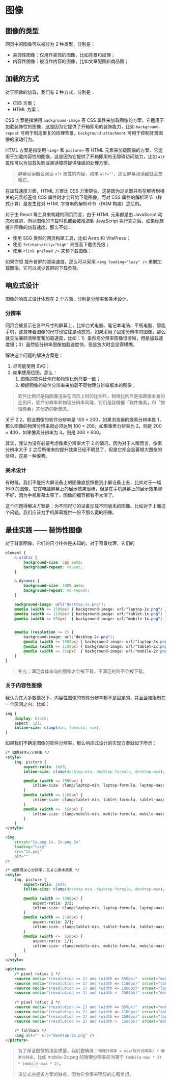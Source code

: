 # 图像

## 图像的类型

网页中的图像可以被分为 2 种类型，分别是：

- 装饰性图像：仅用作装饰的图像，比如背景和纹理；
- 内容性图像：被当作内容的图像，比如文章配图和商品图；

## 加载的方式

对于图像的加载，我们有 2 种方式，分别是：

- CSS 方案；
- HTML 方案；

CSS 方案是指使用 `background-image` 等 CSS 属性来加载图像的方案，它适用于加载装饰性的图像，这是因为它提供了开箱即用的装饰能力，比如 `background-repeat` 可用于制造重复的纹理背景，`background-attachment` 可用于控制背景图像的滚动行为。

HTML 方案是指使用 `<img>` 和 `picture>` 等 HTML 元素来加载图像的方案，它适用于加载内容性的图像，这是因为它提供了开箱即用的无障碍访问能力，比如 `alt` 属性可以为加载失败或阅读障碍提供降级的处理方案。

> 屏幕阅读器会阅读 `alt` 属性的内容，如果 `alt=""`，那么屏幕阅读器就会忽略它。

在加载速度方面，HTML 方案比 CSS 方案更快，这是因为浏览器只有在解析到相关的元素标签或 CSS 属性时才会开始下载图像，而对 CSS 属性的解析环节（样式计算）是发生在对 HTML 字符串的解析环节（DOM 构建）之后的。

对于由 React 等工具来构建的网页而言，由于 HTML 元素都是由 JavaScript 动态创建的，所以图像的下载时机都会被推迟到 JavaScript 执行完之后，如果你想提升图像的加载速度，那么不妨：

- 使用 SSG 类型的网页构建工具，比如 Astro 和 VitePress；
- 使用 `fetchpriority="high"` 来提高下载优先级；
- 使用 `<link preload />` 来预下载图像；

如果你想 提升首屏的渲染速度，那么可以采用 `<img loading="lazy" />` 来懒加载图像，它可以减少首屏的下载负荷。

## 响应式设计

图像的响应式设计体现在 2 个方面，分别是分辨率和美术设计。

### 分辨率

网页会被显示在各种尺寸的屏幕上，比如台式电脑、笔记本电脑、平板电脑、智能手机，这意味着图像的尺寸也往往是动态的，如果采用了固定分辨率的图像，那么就无法兼顾清晰度和加载速度，比如：1）虽然高分辨率图像很清晰，但是加载速度慢；2）虽然低分辨率图像加载速度快，但是放大时会显得模糊。

解决这个问题的解决方案是：

1. 尽可能使用 SVG；
2. 如果使用位图，那么：
	1. 图像的软件比例尺和物理比例尺要一致；
	2. 根据图像的软件分辨率来加载不同物理分辨率版本的图像；

> 软件比例尺是指图像渲染在网页上时的比例尺，物理比例尺是指图像本身的比例尺，软件分辨率和物理分辨率同理，它们是我根据「软件像素」和「物理像素」来创造的新概念。

关于 2.2，假设图像的软件分辨率是 100 × 200，如果浏览器的像素分辨率是 1，那么图像的物理分辨率就必须达到 100 × 200，如果像素分辨率为 2，则是 200 × 400，如果像素分辨率为 3，则是 300 × 600。

其实，我认为没有必要考虑像素分辨率大于 2 的情况，因为对于人眼而言，像素分辨率大于 2 之后所带来的提升效果已经不明显了，但是它却会显著增大图像的体积，这是一种浪费。

### 美术设计

有时候，我们不能把大屏设备上的图像直接照搬到小屏设备上去，比如对于一幅 16:9 的图像，它在电脑屏幕上的展示效果很棒，但是在手机屏幕上的展示效果却不好，因为手机屏幕太窄了，图像的细节都看不太清了。

这个问题得解决方案是：为不同尺寸的设备加载不同版本的图像。比如对于上面这个问题，我们应该为手机屏幕提供一份不那么宽的图像。

## 最佳实践 —— 装饰性图像

对于背景图像，它们的尺寸往往是未知的，对于背景纹理，它们的

```css
element {
    &.static {
		background-size: 5px auto;
    	background-repeat: repeat;
    }

    &.dynamic {
		background-size: 100% auto;
    	background-repeat: no-repeat;
    }

	background-image: url("desktop-1x.png");
    @media (width <= 1500px) { background-image: url("laptop-1x.png") }
    @media (width <= 1100px) { background-image: url("tablet-1x.png") }
    @media (width <= 550px)  { background-image: url("mobile-1x.png") }


	@media (resolution >= 2) {
		background-image: url("desktop-2x.png");
		@media (width <= 1500px) { background-image: url("laptop-2x.png") }
		@media (width <= 1100px) { background-image: url("tablet-2x.png") }
		@media (width <= 550px)  { background-image: url("mobile-2x.png") }
    }
}
```

> 补充：满足媒体查询的图像才会被下载，不满足的则不会被下载。

### 关于内容性图像

我认为在大多数情况下，内容性图像的软件分辨率都不是固定的，并且会被限制在一个区间之内，比如：

```css
img {
    display: block;
    aspect: 1/1;
    inline-size: clamp(min, formula, max);
}
```

如果我们不确定图像的软件分辨率，那么响应式设计的实现方案就如下所示：

```html
/* 如果只关心分辨率 */
<style>
    img, picture {
        aspect-ratio: 16/9;
        inline-size: clamp(desktop-min, desktop-formula, desktop-max);

        @media (width <= 1500px) {
            inline-size: clamp(laptop-min, laptop-formula, laptop-max);
        }
        @media (width <= 1100px) {
        	inline-size: clamp(tablet-min, tablet-formula, tablet-max);
        }
        @media (width <=  550px) {
        	inline-size: clamp(mobile-min, mobile-formula, mobile-max);
        }
    }
</style>

<img
	srcset="1x.png 1x, 2x.png 2x"
	loading="lazy"
	src="2x.png"
	alt=""
/>
```

```html
/* 如果既关心分辨率，又关心美术效果 */
<style>
    img, picture {
        aspect-ratio: 16/9;
        inline-size: clamp(desktop-min, desktop-formula, desktop-max);

        @media (width <= 1500px) {
            aspect-ratio: 3/2;
            inline-size: clamp(laptop-min, laptop-formula, laptop-max);
        }
        @media (width <= 1100px) {
            aspect-ratio: 2/1;
        	inline-size: clamp(tablet-min, tablet-formula, tablet-max);
        }
        @media (width <=  550px) {
            aspect-ratio: 1/1;
        	inline-size: clamp(mobile-min, mobile-formula, mobile-max);
        }
    }
</style>

<picture>
    /* pixel ratio: 1 */
	<source media="(resolution >= 1) and (width <= 550px)"  srcset="mobile-1x.png"  />
    <source media="(resolution >= 1) and (width <= 1100px)" srcset="tablat-1x.png"  />
    <source media="(resolution >= 1) and (width <= 1500px)" srcset="laptop-1x.png"  />
    <source media="(resolution >= 1) and (width >  1500px)" srcset="desktop-1x.png" />
    
    /* pixel ratio: 2 */
    <source media="(resolution >= 2) and (width <= 550px)"  srcset="mobile-2x.png"  />
    <source media="(resolution >= 2) and (width <= 1100px)" srcset="tablat-2x.png"  />
    <source media="(resolution >= 2) and (width <= 1500px)" srcset="laptop-2x.png"  />
    <source media="(resolution >= 2) and (width >  1500px)" srcset="desktop-2x.png" />
    
    /* fallback */
    <img alt="" src="desktop-2x.png" />
</picture>
```

> 为了保证图像的渲染质量，我们要确保：`物理分辨率 = max(软件分辨率) * 像素分辨率`。比如 mobile-2x.png 的物理分辨率应当等于 `(mobile-max * 2) * (mobile-max * 2)`。
>
> 该公式亦是该方案的缺点，因为它会带来明显的心智负担。